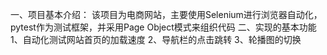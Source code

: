 一、项目基本介绍：
   该项目为电商网站，主要使用Selenium进行浏览器自动化，pytest作为测试框架，并采用Page Object模式来组织代码
二、实现的基本功能
1、自动化测试网站首页的加载速度
2、导航栏的点击跳转
3、轮播图的切换